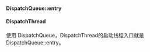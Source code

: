 #### DispatchQueue::entry

#### DispatchThread

使用 DispatchQueue，DispatchThread的启动线程入口就是 DispatchQueue::entry。
